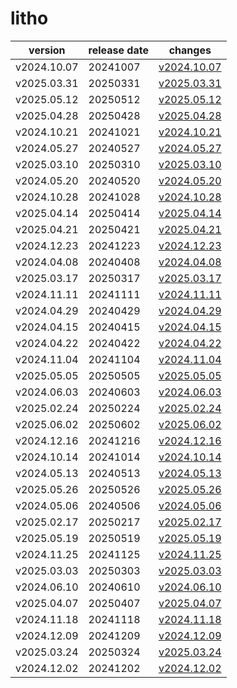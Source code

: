 # litho	


|version|release date|changes|
|---|---|---|
|v2024.10.07|20241007|[v2024.10.07](./v2024.10.07-20241007.md)|
|v2025.03.31|20250331|[v2025.03.31](./v2025.03.31-20250331.md)|
|v2025.05.12|20250512|[v2025.05.12](./v2025.05.12-20250512.md)|
|v2025.04.28|20250428|[v2025.04.28](./v2025.04.28-20250428.md)|
|v2024.10.21|20241021|[v2024.10.21](./v2024.10.21-20241021.md)|
|v2024.05.27|20240527|[v2024.05.27](./v2024.05.27-20240527.md)|
|v2025.03.10|20250310|[v2025.03.10](./v2025.03.10-20250310.md)|
|v2024.05.20|20240520|[v2024.05.20](./v2024.05.20-20240520.md)|
|v2024.10.28|20241028|[v2024.10.28](./v2024.10.28-20241028.md)|
|v2025.04.14|20250414|[v2025.04.14](./v2025.04.14-20250414.md)|
|v2025.04.21|20250421|[v2025.04.21](./v2025.04.21-20250421.md)|
|v2024.12.23|20241223|[v2024.12.23](./v2024.12.23-20241223.md)|
|v2024.04.08|20240408|[v2024.04.08](./v2024.04.08-20240408.md)|
|v2025.03.17|20250317|[v2025.03.17](./v2025.03.17-20250317.md)|
|v2024.11.11|20241111|[v2024.11.11](./v2024.11.11-20241111.md)|
|v2024.04.29|20240429|[v2024.04.29](./v2024.04.29-20240429.md)|
|v2024.04.15|20240415|[v2024.04.15](./v2024.04.15-20240415.md)|
|v2024.04.22|20240422|[v2024.04.22](./v2024.04.22-20240422.md)|
|v2024.11.04|20241104|[v2024.11.04](./v2024.11.04-20241104.md)|
|v2025.05.05|20250505|[v2025.05.05](./v2025.05.05-20250505.md)|
|v2024.06.03|20240603|[v2024.06.03](./v2024.06.03-20240603.md)|
|v2025.02.24|20250224|[v2025.02.24](./v2025.02.24-20250224.md)|
|v2025.06.02|20250602|[v2025.06.02](./v2025.06.02-20250602.md)|
|v2024.12.16|20241216|[v2024.12.16](./v2024.12.16-20241216.md)|
|v2024.10.14|20241014|[v2024.10.14](./v2024.10.14-20241014.md)|
|v2024.05.13|20240513|[v2024.05.13](./v2024.05.13-20240513.md)|
|v2025.05.26|20250526|[v2025.05.26](./v2025.05.26-20250526.md)|
|v2024.05.06|20240506|[v2024.05.06](./v2024.05.06-20240506.md)|
|v2025.02.17|20250217|[v2025.02.17](./v2025.02.17-20250217.md)|
|v2025.05.19|20250519|[v2025.05.19](./v2025.05.19-20250519.md)|
|v2024.11.25|20241125|[v2024.11.25](./v2024.11.25-20241125.md)|
|v2025.03.03|20250303|[v2025.03.03](./v2025.03.03-20250303.md)|
|v2024.06.10|20240610|[v2024.06.10](./v2024.06.10-20240610.md)|
|v2025.04.07|20250407|[v2025.04.07](./v2025.04.07-20250407.md)|
|v2024.11.18|20241118|[v2024.11.18](./v2024.11.18-20241118.md)|
|v2024.12.09|20241209|[v2024.12.09](./v2024.12.09-20241209.md)|
|v2025.03.24|20250324|[v2025.03.24](./v2025.03.24-20250324.md)|
|v2024.12.02|20241202|[v2024.12.02](./v2024.12.02-20241202.md)|
